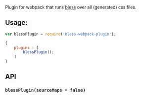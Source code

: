 Plugin for webpack that runs [bless](http://blesscss.com/) over all (generated) css files.

## Usage:
```javascript
var blessPlugin = require('bless-webpack-plugin');

{
	plugins : [
		blessPlugin();
	]
}
```

## API
### `blessPlugin(sourceMaps = false)`




